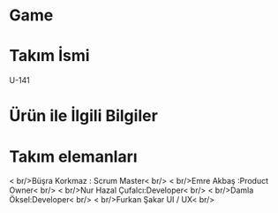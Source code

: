 # Game
# Takım İsmi
U-141
# Ürün ile İlgili Bilgiler
# Takım elemanları
< br/>Büşra Korkmaz : Scrum Master< br/>
< br/>Emre Akbaş :Product Owner< br/>
< br/>Nur Hazal Çufalcı:Developer< br/>
< br/>Damla Öksel:Developer< br/>
< br/>Furkan Şakar UI / UX< br/>




